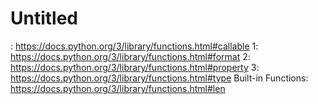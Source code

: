 # Untitled

: https://docs.python.org/3/library/functions.html#callable
 1: https://docs.python.org/3/library/functions.html#format
 2: https://docs.python.org/3/library/functions.html#property
 3: https://docs.python.org/3/library/functions.html#type
Built-in Functions: https://docs.python.org/3/library/functions.html#len